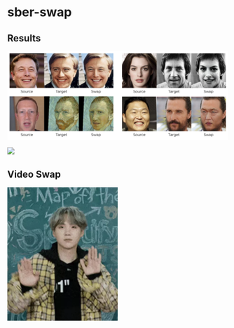 # sber-swap

## Results 
![](/examples/images/example1.png)

![](/examples/images/example2.png)

## Video Swap
<img src="/examples/videos/orig.webp" style="width: 50%; height: 50%"/>
